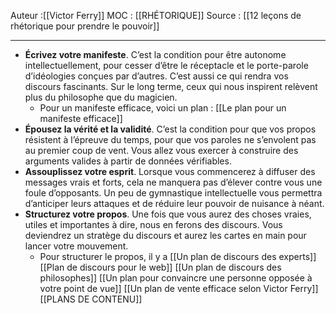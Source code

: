 
Auteur :[[Victor Ferry]]
MOC : [[RHÉTORIQUE]]
Source : [[12 leçons de rhétorique pour prendre le pouvoir]]
***

* **Écrivez votre manifeste**. C’est la condition pour être autonome intellectuellement, pour cesser d’être le réceptacle et le porte-parole d’idéologies conçues par d’autres. C’est aussi ce qui rendra vos discours fascinants. Sur le long terme, ceux qui nous inspirent relèvent plus du philosophe que du magicien. 
	* Pour un manifeste efficace, voici un plan : [[Le plan pour un manifeste efficace]]
* **Épousez la vérité et la validité**. C’est la condition pour que vos propos résistent à l’épreuve du temps, pour que vos paroles ne s’envolent pas au premier coup de vent. Vous allez vous exercer à construire des arguments valides à partir de données vérifiables.
* **Assouplissez votre esprit**. Lorsque vous commencerez à diffuser des messages vrais et forts, cela ne manquera pas d’élever contre vous une foule d’opposants. Un peu de gymnastique intellectuelle vous permettra d’anticiper leurs attaques et de réduire leur pouvoir de nuisance à néant.
* **Structurez votre propos**. Une fois que vous aurez des choses vraies, utiles et importantes à dire, nous en ferons des discours. Vous deviendrez un stratège du discours et aurez les cartes en main pour lancer votre mouvement.
	* Pour structurer le propos, il y a [[Un plan de discours des experts]] [[Plan de discours pour le web]] [[Un plan de discours des philosophes]] [[Un plan pour convaincre une personne opposée à votre point de vue]] [[Un plan de vente efficace selon Victor Ferry]] [[PLANS DE CONTENU]]